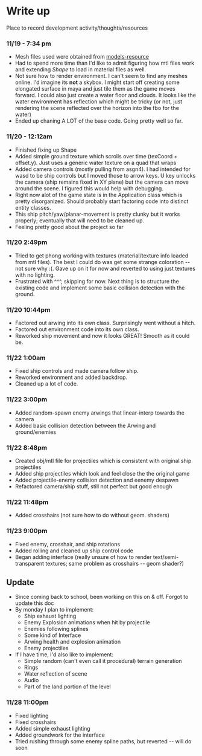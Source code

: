 # Write up
Place to record development activity/thoughts/resources

### 11/19 - 7:34 pm
* Mesh files used were obtained from [models-resource](https://www.models-resource.com/nintendo_64/starfox64/)
* Had to spend more time than I'd like to admit figuring how mtl files work and extending *Shape* to load in material files as well.
* Not sure how to render environment. I can't seem to find any meshes online. I'd imagine its **not** a skybox. I might start off creating some elongated surface in maya and just tile them as the game moves forward. I could also just create a water floor and clouds. It looks like the water environment has reflection which might be tricky (or not, just rendering the scene reflected over the horizon into the fbo for the water)
* Ended up chaning A LOT of the base code. Going pretty well so far.

### 11/20 - 12:12am
* Finished fixing up Shape
* Added simple ground texture which scrolls over time (texCoord + offset.y). Just uses a generic water texture on a quad that wraps
* Added camera controls (mostly pulling from asgn4). I had intended for wasd to be ship controls but I moved those to arrow keys. U key unlocks the camera (ship remains fixed in XY plane) but the camera can move around the scene. I figured this would help with debugging.
* Right now alot of the game state is in the Application class which is pretty disorganized. Should probably start factoring code into distinct entity classes.
* This ship pitch/yaw/planar-movement is pretty clunky but it works properly; eventually that will need to be cleaned up.
* Feeling pretty good about the project so far


### 11/20 2:49pm
* Tried to get phong working with textures (material/texture info loaded from mtl files). The best I could do was get some strange coloration -- not sure why :(. Gave up on it for now and reverted to using just textures with no lighting.
* Frustrated with ^^^, skipping for now. Next thing is to structure the existing code and implement some basic collision detection with the ground.

### 11/20 10:44pm
* Factored out arwing into its own class. Surprisingly went without a hitch.
* Factored out environment code into its own class.
* Reworked ship movement and now it looks GREAT! Smooth as it could be.


### 11/22 1:00am
* Fixed ship controls and made camera follow ship.
* Reworked environment and added backdrop.
* Cleaned up a lot of code.

### 11/22 3:00pm
* Added random-spawn enemy arwings that linear-interp towards the camera
* Added basic collision detection between the Arwing and ground/enemies

### 11/22 8:48pm
* Created obj/mtl file for projectiles which is consistent with original ship projectiles
* Added ship projectiles which look and feel close the the original game
* Added projectile-enemy collision detection and eenemy despawn
* Refactored camera/ship stuff, still not perfect but good enough

### 11/22 11:48pm
* Added crosshairs (not sure how to do without geom. shaders)

### 11/23 9:00pm
* Fixed enemy, crosshair, and ship rotations
* Added rolling and cleaned up ship control code
* Began adding interface (really unsure of how to render text/semi-transparent textures; same problem as crosshairs -- geom shader?)


## Update
* Since coming back to school, been working on this on & off. Forgot to update this doc
* By monday I plan to implement:
  * Ship exhaust lighting
  * Enemy Explosion animations when hit by projectile
  * Enemies following splines
  * Some kind of Interface
  * Arwing health and explosion animation
  * Enemy projectiles
* If I have time, I'd also like to implement:
  * Simple random (can't even call it procedural) terrain generation
  * Rings
  * Water reflection of scene
  * Audio
  * Part of the land portion of the level


### 11/28 11:00pm
* Fixed lighting
* Fixed crosshairs
* Added simple exhaust lighting
* Added groundwork for the interface
* Tried rushing through some enemy spline paths, but reverted -- will do soon
